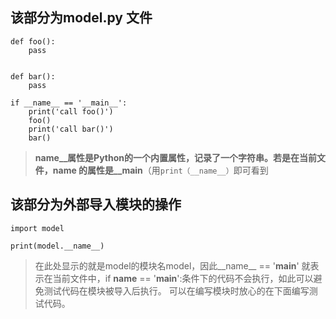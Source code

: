 ## 该部分为model.py 文件
```
def foo():
    pass


def bar():
    pass

if __name__ == '__main__':
    print('call foo()')
    foo()
    print('call bar()')
    bar()
```

> __name__属性是Python的一个内置属性，记录了一个字符串。若是在当前文件，__name__ 的属性是__main__（用`print（__name__）`即可看到


## 该部分为外部导入模块的操作
```
import model

print(model.__name__)
```
> 在此处显示的就是model的模块名model，因此__name__ == '__main__' 就表示在当前文件中，if __name__ == '__main__':条件下的代码不会执行，如此可以避免测试代码在模块被导入后执行。
> 可以在编写模块时放心的在下面编写测试代码。
